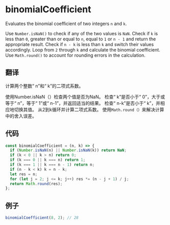 # binomialCoefficient

Evaluates the binomial coefficient of two integers `n` and `k`.

Use `Number.isNaN()` to check if any of the two values is `NaN`.
Check if `k` is less than `0`, greater than or equal to `n`, equal to `1` or `n - 1` and return the appropriate result.
Check if `n - k` is less than `k` and switch their values accordingly.
Loop from `2` through `k` and calculate the binomial coefficient.
Use `Math.round()` to account for rounding errors in the calculation.

## 翻译

计算两个整数“ n”和“ k”的二项式系数。

使用Number.isNaN（）检查两个值是否为NaN。
检查“ k”是否小于“ 0”，大于或等于“ n”，等于“ 1”或“ n-1”，并返回适当的结果。
检查“ n-k”是否小于“ k”，并相应地切换其值。
从2到k循环并计算二项式系数。
使用`Math.round（）`来解决计算中的舍入误差。

## 代码

```js
const binomialCoefficient = (n, k) => {
  if (Number.isNaN(n) || Number.isNaN(k)) return NaN;
  if (k < 0 || k > n) return 0;
  if (k === 0 || k === n) return 1;
  if (k === 1 || k === n - 1) return n;
  if (n - k < k) k = n - k;
  let res = n;
  for (let j = 2; j <= k; j++) res *= (n - j + 1) / j;
  return Math.round(res);
};
```

## 例子

```js
binomialCoefficient(8, 2); // 28
```
